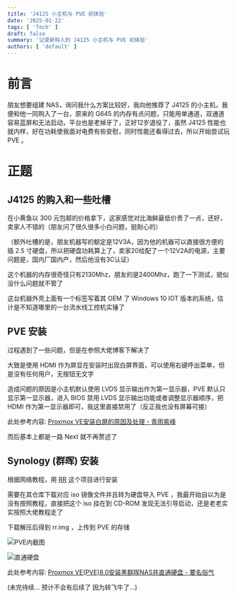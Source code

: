 ```yaml
---
title: 'J4125 小主机与 PVE 初体验'
date: '2025-01-22'
tags: [ 'Tech' ]
draft: false
summary: '记录新购入的 J4125 小主机与 PVE 初体验'
authors: [ 'default' ]
---
```


# 前言
朋友想要组建 NAS，询问我什么方案比较好，我向他推荐了 J4125 的小主机，我便和他一同购入了一台，原来的 G645 的内存有点问题，只能用单通道，双通道容易蓝屏和无法启动，平台也是老掉牙了，正好12岁退役了，虽然 J4125 性能也就内样，好在功耗使我面对电费有些安慰，同时性能还看得过去，所以开始尝试玩 PVE 。

# 正题

## J4125 的购入和一些吐槽

在小黄鱼以 300 元包邮的价格拿下，这家感觉对比海鲜最低价贵了一点，还好，卖家人不错的（朋友问了很久很多小白问题，挺耐心的）

（额外吐槽的是，朋友机器写的额定是12V3A，因为他的机器可以直接很方便的插 2.5 寸硬盘，所以把硬盘功耗算上了，卖家20给配了一个12V2A的电源，主要问题是，国内厂国内产，然后他没有3C认证）

这个机器的内存很奇怪只有2130Mhz，朋友的是2400Mhz，跑了一下测试，貌似没什么问题就不管了

这台机器外壳上面有一个标签写着其 OEM 了 Windows 10 IOT 版本的系统，估计是不知道哪里的一台流水线工控机实锤了

## PVE 安装

过程遇到了一些问题，但是在参照大佬博客下解决了  

大致是使用 HDMI 作为屏显在安装时出现白屏界面，可以使用右键呼出菜单，但是没有任何用户，无按钮无文字  

造成问题的原因是小主机默认使用 LVDS 显示输出作为第一显示器，PVE 默认只显示第一显示器，进入 BIOS 禁用 LVDS 显示输出功能或者调整显示器顺序，把 HDMI 作为第一显示器即可，我这里直接禁用了（反正我也没有屏幕可接）  

此处参考内容: [Proxmox VE安装白屏的原因及处理 - 青雨紫峰](https://www.siso.tech/post/5)

而后基本上都是一路 Next 就不再赘述了  

## Synology (群晖) 安装

根据网络教程，用 [RR](https://github.com/RROrg/rr) 这个项目进行安装  

需要在其仓库下载对应 iso 镜像文件并且转为硬盘导入 PVE ，我最开始自以为是没有按照教程，直接把这个 iso 挂在到 CD-ROM 发现无法引导启动，还是老老实实按照大佬教程走了  

下载解压后得到 rr.img ，上传到 PVE 的存储

![PVE内截图](/static/images/blog/202501/The_First_Time_For_PVE/image1.png)

![直通硬盘](/static/images/blog/202501/The_First_Time_For_PVE/image2.png)

此处参考内容: [Proxmox VE(PVE)8.0安装黑群晖NAS并直通硬盘 - 要名俗气](https://www.iminling.com/2024/pve-install-nas)  


(未完待续... 预计不会有后续了 因为转飞牛了...)